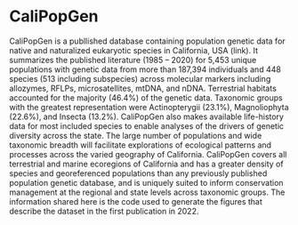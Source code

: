 # CaliPopGen

CaliPopGen is a publlished database containing population genetic data for native and naturalized eukaryotic species in California, USA (link). It summarizes the
published literature (1985 – 2020) for 5,453 unique populations with genetic data from more than 187,394 individuals and 448 species
(513 including subspecies) across molecular markers including allozymes, RFLPs, microsatellites, mtDNA, and nDNA. Terrestrial
habitats accounted for the majority (46.4%) of the genetic data. Taxonomic groups with the greatest representation were Actinopterygii
(23.1%), Magnoliophyta (22.6%), and Insecta (13.2%). CaliPopGen also makes available life-history data for most included species to
enable analyses of the drivers of genetic diversity across the state. The large number of populations and wide taxonomic breadth will
facilitate explorations of ecological patterns and processes across the varied geography of California. CaliPopGen covers all terrestrial
and marine ecoregions of California and has a greater density of species and georeferenced populations than any previously published
population genetic database, and is uniquely suited to inform conservation management at the regional and state levels across taxonomic
groups.
The information shared here is the code used to generate the figures that describe the dataset in the first publication in 2022.
